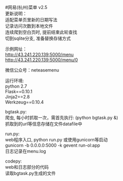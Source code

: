 #网易(杭州)菜单 v2.5  
更新说明：  
适配菜单页里新的日期写法  
记录访问次数到本地文件  
连续爬到空白页时, 提前结束此轮查找  
切到sqlite分支, 准备替换存储方式  

示例网址：  
http://43.241.220.139:5000/menu  
http://43.241.220.139:5000/menu/0  

微信公众号：neteasemenu  

运行环境:  
  python 2.7  
  Flask==0.10.1  
  Jinja2==2.8  
  Werkzeug==0.10.4  
  
bgtask.py:  
  爬虫, 每小时抓取一次，需首先执行: (python bgtask.py &)  
  抓取到的url等信息存储在文件datafile中  
  
run.py:  
  web程序入口, python run.py 或使用gunicorn等启动  
  gunicorn -b 0.0.0.0:5000 -k gevent run-ol:app  
  日志记录在menu.log  
  
codepy:  
  web和日志部分的代码  
  读取bgtask.py生成的文件  
  
    
  
 
    

    
